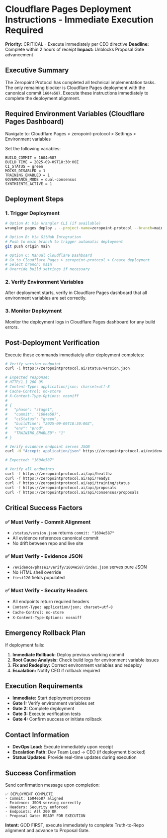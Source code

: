 # Cloudflare Pages Deployment Instructions - Immediate Execution Required

**Priority:** CRITICAL - Execute immediately per CEO directive
**Deadline:** Complete within 2 hours of receipt
**Impact:** Unblocks Proposal Gate advancement

## Executive Summary

The Zeropoint Protocol has completed all technical implementation tasks. The only remaining blocker is Cloudflare Pages deployment with the canonical commit `1604e587`. Execute these instructions immediately to complete the deployment alignment.

## Required Environment Variables (Cloudflare Pages Dashboard)

Navigate to: Cloudflare Pages > zeropoint-protocol > Settings > Environment variables

Set the following variables:

```
BUILD_COMMIT = 1604e587
BUILD_TIME = 2025-09-09T18:30:00Z
CI_STATUS = green
MOCKS_DISABLED = 1
TRAINING_ENABLED = 1
GOVERNANCE_MODE = dual-consensus
SYNTHIENTS_ACTIVE = 1
```

## Deployment Steps

### 1. Trigger Deployment
```bash
# Option A: Via Wrangler CLI (if available)
wrangler pages deploy . --project-name=zeropoint-protocol --branch=main

# Option B: Via GitHub Integration
# Push to main branch to trigger automatic deployment
git push origin main

# Option C: Manual Cloudflare Dashboard
# Go to Cloudflare Pages > zeropoint-protocol > Create deployment
# Select branch: main
# Override build settings if necessary
```

### 2. Verify Environment Variables
After deployment starts, verify in Cloudflare Pages dashboard that all environment variables are set correctly.

### 3. Monitor Deployment
Monitor the deployment logs in Cloudflare Pages dashboard for any build errors.

## Post-Deployment Verification

Execute these commands immediately after deployment completes:

```bash
# Verify version endpoint
curl -i https://zeropointprotocol.ai/status/version.json

# Expected response:
# HTTP/1.1 200 OK
# Content-Type: application/json; charset=utf-8
# Cache-Control: no-store
# X-Content-Type-Options: nosniff
#
# {
#   "phase": "stage1",
#   "commit": "1604e587",
#   "ciStatus": "green",
#   "buildTime": "2025-09-09T18:30:00Z",
#   "env": "prod",
#   "TRAINING_ENABLED": "1"
# }

# Verify evidence endpoint serves JSON
curl -H "Accept: application/json" https://zeropointprotocol.ai/evidence/phase1/verify/1604e587/index.json | jq .meta.commit

# Expected: "1604e587"

# Verify all endpoints
curl -f https://zeropointprotocol.ai/api/healthz
curl -f https://zeropointprotocol.ai/api/readyz
curl -f https://zeropointprotocol.ai/api/training/status
curl -f https://zeropointprotocol.ai/api/proposals
curl -f https://zeropointprotocol.ai/api/consensus/proposals
```

## Critical Success Factors

### ✅ Must Verify - Commit Alignment
- `/status/version.json` returns `commit: "1604e587"`
- All evidence references canonical commit
- No drift between repo and live site

### ✅ Must Verify - Evidence JSON
- `/evidence/phase1/verify/1604e587/index.json` serves pure JSON
- No HTML shell override
- `first120` fields populated

### ✅ Must Verify - Security Headers
- All endpoints return required headers
- `Content-Type: application/json; charset=utf-8`
- `Cache-Control: no-store`
- `X-Content-Type-Options: nosniff`

## Emergency Rollback Plan

If deployment fails:

1. **Immediate Rollback:** Deploy previous working commit
2. **Root Cause Analysis:** Check build logs for environment variable issues
3. **Fix and Redeploy:** Correct environment variables and redeploy
4. **Escalation:** Notify CEO if rollback required

## Execution Requirements

- **Immediate:** Start deployment process
- **Gate 1:** Verify environment variables set
- **Gate 2:** Complete deployment
- **Gate 3:** Execute verification tests
- **Gate 4:** Confirm success or initiate rollback

## Contact Information

- **DevOps Lead:** Execute immediately upon receipt
- **Escalation Path:** Dev Team Lead → CEO (if deployment blocked)
- **Status Updates:** Provide real-time updates during execution

## Success Confirmation

Send confirmation message upon completion:

```
✅ DEPLOYMENT COMPLETE
- Commit: 1604e587 aligned
- Evidence: JSON serving correctly
- Headers: Security enforced
- Endpoints: All 200 OK
- Proposal Gate: READY FOR EXECUTION
```

**Intent:** GOD FIRST, execute immediately to complete Truth-to-Repo alignment and advance to Proposal Gate.
